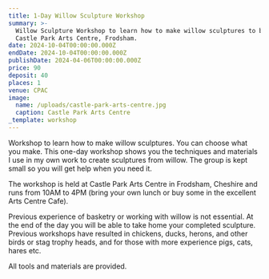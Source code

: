 ```yaml
---
title: 1-Day Willow Sculpture Workshop
summary: >-
  Willow Sculpture Workshop to learn how to make willow sculptures to be held at
  Castle Park Arts Centre, Frodsham.
date: 2024-10-04T00:00:00.000Z
endDate: 2024-10-04T00:00:00.000Z
publishDate: 2024-04-06T00:00:00.000Z
price: 90
deposit: 40
places: 1
venue: CPAC
image:
  name: /uploads/castle-park-arts-centre.jpg
  caption: Castle Park Arts Centre
_template: workshop
---
```


Workshop to learn how to make willow sculptures. You can choose what you make. This one-day workshop shows you the techniques and materials I use in my own work to create sculptures from willow. The group is kept small so you will get help when you need it.

The workshop is held at Castle Park Arts Centre in Frodsham, Cheshire and runs from 10AM to 4PM (bring your own lunch or buy some in the excellent Arts Centre Cafe).

Previous experience of basketry or working with willow is not essential. At the end of the day you will be able to take home your completed sculpture. Previous workshops have resulted in chickens, ducks, herons, and other birds or stag trophy heads, and for those with more experience pigs, cats, hares etc.

All tools and materials are provided.
